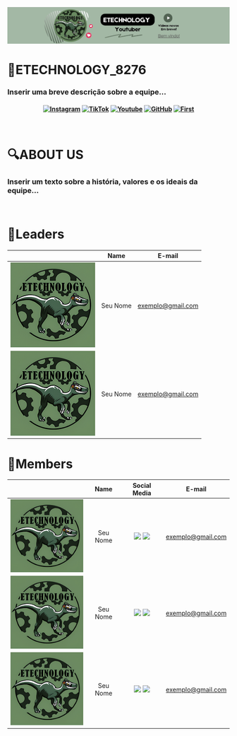 ![Alt text](channels4_banner.jpg)

# 🦖ETECHNOLOGY_8276
### Inserir uma breve descrição sobre a equipe...

<h4 align="center">
 <a href="https://www.instagram.com/" target="_blank"><img src="https://img.shields.io/badge/Instagram-ffff00?style=for-the-badge&logo=Instagram&logoColor=black" alt ='Instagram'target="_blank"></a> <a href="https://www.tiktok.com/" target="_blank"><img src="https://img.shields.io/badge/TikTok-3179c7?style=for-the-badge&logo=TikTok&logoColor=white" alt ='TikTok'target="_blank"></a> <a href="https://youtube.com/" target="_blank"><img src="https://img.shields.io/badge/-Youtube-23272f?style=for-the-badge&logo=Youtube&logoColor=#149eca" alt='Youtube' target="_blank"></a> <a href="https://www.github.com/" target="_blank"><img src="https://img.shields.io/badge/-GitHub-ffffff?style=for-the-badge&logo=GitHub&logoColor=orange" alt='GitHub' target="_blank"></a> <a href="https://first.com/" target="_blank"><img src="https://img.shields.io/badge/-First-57a746?style=for-the-badge&logo=First&logoColor=black" alt='First' target="_blank"></a>
</h4>

<br>

# 🔍ABOUT US
### Inserir um texto sobre a história, valores e os ideais da equipe...
<br>

# 👥Leaders

|       |      Name      |                  E-mail                   |
| :--------------: |  :---------------------------------------------: | :-----------: |
|   ![Alt text](teste-1.png)  |  Seu Nome  | exemplo@gmail.com |
![Alt text](teste-1.png)  |  Seu Nome  | exemplo@gmail.com |

# 👥Members

|       |      Name      |                           Social Media                             |                 E-mail                   |
| :--------------: | :----------------------------------------------------------: | :---------------------------------------------: | :-----------: |
|   ![Alt text](teste-1.png)  |  Seu Nome  | <a href="https://github.com/b4hia"><img src="https://img.shields.io/badge/GitHub-100000?style=for-the-badge&logo=github&logoColor=white"></a> <a href="https://www.linkedin.com/in/gabriel-de-oliveira-silva-reis-798447266/"><img src="https://img.shields.io/badge/LinkedIn-0077B5?style=for-the-badge&logo=linkedin&logoColor=white"></a> | exemplo@gmail.com |
![Alt text](teste-1.png)  |  Seu Nome  | <a href="https://github.com/b4hia"><img src="https://img.shields.io/badge/GitHub-100000?style=for-the-badge&logo=github&logoColor=white"></a> <a href="https://www.linkedin.com/in/gabriel-de-oliveira-silva-reis-798447266/"><img src="https://img.shields.io/badge/LinkedIn-0077B5?style=for-the-badge&logo=linkedin&logoColor=white"></a> | exemplo@gmail.com |
![Alt text](teste-1.png)  |  Seu Nome  | <a href="https://github.com/b4hia"><img src="https://img.shields.io/badge/GitHub-100000?style=for-the-badge&logo=github&logoColor=white"></a> <a href="https://www.linkedin.com/in/gabriel-de-oliveira-silva-reis-798447266/"><img src="https://img.shields.io/badge/LinkedIn-0077B5?style=for-the-badge&logo=linkedin&logoColor=white"></a> | exemplo@gmail.com |
